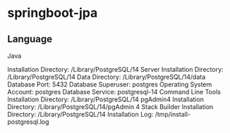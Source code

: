 # springboot-jpa

## Language
Java


Installation Directory: /Library/PostgreSQL/14
Server Installation Directory: /Library/PostgreSQL/14
Data Directory: /Library/PostgreSQL/14/data
Database Port: 5432
Database Superuser: postgres
Operating System Account: postgres
Database Service: postgresql-14
Command Line Tools Installation Directory: /Library/PostgreSQL/14
pgAdmin4 Installation Directory: /Library/PostgreSQL/14/pgAdmin 4
Stack Builder Installation Directory: /Library/PostgreSQL/14
Installation Log: /tmp/install-postgresql.log
